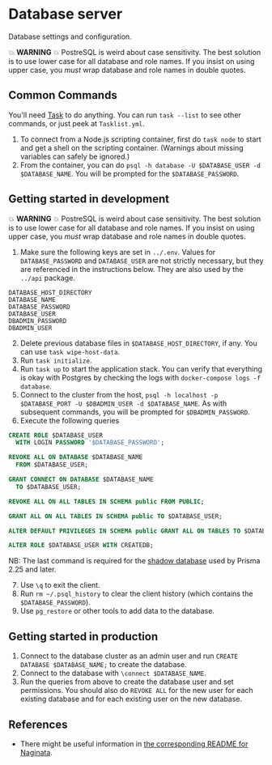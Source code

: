 # Database server

Database settings and configuration.

:boom: **WARNING** :boom: PostreSQL is weird about case sensitivity. The best solution is to use lower case for all database and role names. If you insist on using upper case, you _must_ wrap database and role names in double quotes.

## Common Commands

You'll need [Task][1] to do anything. You can run `task --list` to see other commands, or just peek at `Tasklist.yml`.

[1]: https://taskfile.dev/

1. To connect from a Node.js scripting container, first do `task node` to start and get a shell on the scripting container. (Warnings about missing variables can safely be ignored.)
1. From the container, you can do `psql -h database -U $DATABASE_USER -d $DATABASE_NAME`. You will be prompted for the `$DATABASE_PASSWORD`.

## Getting started in development

:boom: **WARNING** :boom: PostreSQL is weird about case sensitivity. The best solution is to use lower case for all database and role names. If you insist on using upper case, you _must_ wrap database and role names in double quotes.

1. Make sure the following keys are set in `../.env`. Values for `DATABASE_PASSWORD` and `DATABASE_USER` are not strictly necessary, but they are referenced in the instructions below. They are also used by the `../api` package.
```
DATABASE_HOST_DIRECTORY
DATABASE_NAME
DATABASE_PASSWORD
DATABASE_USER
DBADMIN_PASSWORD
DBADMIN_USER
```
2. Delete previous database files in `$DATABASE_HOST_DIRECTORY`, if any. You can use `task wipe-host-data`.
1. Run `task initialize`.
1. Run `task up` to start the application stack. You can verify that everything is okay with Postgres by checking the logs with `docker-compose logs -f database`.
1. Connect to the cluster from the host, `psql -h localhost -p $DATABASE_PORT -U $DBADMIN_USER -d $DATABASE_NAME`. As with subsequent commands, you will be prompted for `$DBADMIN_PASSWORD`.
1. Execute the following queries
```sql
CREATE ROLE $DATABASE_USER
  WITH LOGIN PASSWORD '$DATABASE_PASSWORD';

REVOKE ALL ON DATABASE $DATABASE_NAME
  FROM $DATABASE_USER;

GRANT CONNECT ON DATABASE $DATABASE_NAME
  TO $DATABASE_USER;

REVOKE ALL ON ALL TABLES IN SCHEMA public FROM PUBLIC;

GRANT ALL ON ALL TABLES IN SCHEMA public TO $DATABASE_USER;

ALTER DEFAULT PRIVILEGES IN SCHEMA public GRANT ALL ON TABLES TO $DATABASE_USER;

ALTER ROLE $DATABASE_USER WITH CREATEDB;
```
NB: The last command is required for the [shadow database][3] used by Prisma 2.25 and later.

7. Use `\q` to exit the client.
1. Run `rm ~/.psql_history` to clear the client history (which contains the `$DATABASE_PASSWORD`).
1. Use `pg_restore` or other tools to add data to the database.

[3]: https://www.prisma.io/docs/concepts/components/prisma-migrate/shadow-database

## Getting started in production

1. Connect to the database cluster as an admin user and run `CREATE DATABASE $DATABASE_NAME;` to create the database.
1. Connect to the database with `\connect $DATABASE_NAME`.
1. Run the queries from above to create the database user and set permissions. You should also do `REVOKE ALL` for the new user for each existing database and for each existing user on the new database.

## References

- There might be useful information in [the corresponding README for Naginata][2].

[2]: https://bitbucket.org/alexgs99/todo-ninja-naginata/src/develop/database/README.md

